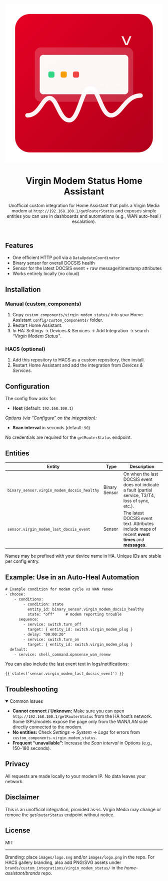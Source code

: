 <!doctype html>
<html lang="en">
<head>
  <meta charset="utf-8" />
</head>
<body>

  <header>
    <img alt="Virgin Modem Status" src="images/logo.svg">
    <h1>Virgin Modem Status <span class="pill">Home Assistant</span></h1>
    <p class="lead">Unofficial custom integration for Home Assistant that polls a Virgin Media modem at
      <code>http://192.168.100.1/getRouterStatus</code> and exposes simple entities you can use in dashboards and automations
      (e.g., WAN auto-heal / escalation).</p>
  </header>

  <h2>Features</h2>
  <ul class="features">
    <li>One efficient HTTP poll via a <code>DataUpdateCoordinator</code></li>
    <li>Binary sensor for overall DOCSIS health</li>
    <li>Sensor for the latest DOCSIS event + raw message/timestamp attributes</li>
    <li>Works entirely locally (no cloud)</li>
  </ul>

  <h2>Installation</h2>
  <h3>Manual (custom_components)</h3>
  <ol>
    <li>Copy <code>custom_components/virgin_modem_status/</code> into your Home Assistant <code>config/custom_components/</code> folder.</li>
    <li>Restart Home Assistant.</li>
    <li>In HA: <span class="kbd">Settings</span> → <span class="kbd">Devices &amp; Services</span> → <span class="kbd">Add Integration</span> → search <em>“Virgin Modem Status”</em>.</li>
  </ol>

  <h3>HACS (optional)</h3>
  <ol>
    <li>Add this repository to HACS as a custom repository, then install.</li>
    <li>Restart Home Assistant and add the integration from <em>Devices &amp; Services</em>.</li>
  </ol>

  <h2>Configuration</h2>
  <p>The config flow asks for:</p>
  <ul>
    <li><strong>Host</strong> (default: <code>192.168.100.1</code>)</li>
  </ul>
  <p><em>Options (via “Configure” on the integration):</em></p>
  <ul>
    <li><strong>Scan interval</strong> in seconds (default: <code>90</code>)</li>
  </ul>
  <p class="small">No credentials are required for the <code>getRouterStatus</code> endpoint.</p>

  <h2>Entities</h2>
  <table>
    <thead>
      <tr>
        <th>Entity</th>
        <th>Type</th>
        <th>Description</th>
      </tr>
    </thead>
    <tbody>
      <tr>
        <td><code>binary_sensor.virgin_modem_docsis_healthy</code></td>
        <td>Binary Sensor</td>
        <td>On when the last DOCSIS event does not indicate a fault (partial service, T3/T4, loss of sync, etc.).</td>
      </tr>
      <tr>
        <td><code>sensor.virgin_modem_last_docsis_event</code></td>
        <td>Sensor</td>
        <td>The latest DOCSIS event text. Attributes include maps of recent <strong>event times</strong> and <strong>messages</strong>.</td>
      </tr>
    </tbody>
  </table>
  <p class="small">Names may be prefixed with your device name in HA. Unique IDs are stable per config entry.</p>

  <h2>Example: Use in an Auto-Heal Automation</h2>
  <pre><code># Example condition for modem cycle vs WAN renew
- choose:
    - conditions:
        - condition: state
          entity_id: binary_sensor.virgin_modem_docsis_healthy
          state: "off"     # modem reporting trouble
      sequence:
        - service: switch.turn_off
          target: { entity_id: switch.virgin_modem_plug }
        - delay: "00:00:20"
        - service: switch.turn_on
          target: { entity_id: switch.virgin_modem_plug }
  default:
    - service: shell_command.opnsense_wan_renew
</code></pre>

  <p>You can also include the last event text in logs/notifications:</p>
  <pre><code>{{ states('sensor.virgin_modem_last_docsis_event') }}</code></pre>

  <h2>Troubleshooting</h2>
  <details open>
    <summary>Common issues</summary>
    <ul>
      <li><strong>Cannot connect / Unknown:</strong> Make sure you can open <code>http://192.168.100.1/getRouterStatus</code> from the HA host’s network. Some ISPs/models expose the page only from the WAN/LAN side directly connected to the modem.</li>
      <li><strong>No entities:</strong> Check <em>Settings → System → Logs</em> for errors from <code>custom_components.virgin_modem_status</code>.</li>
      <li><strong>Frequent “unavailable”:</strong> Increase the <em>Scan interval</em> in Options (e.g., 150–180 seconds).</li>
    </ul>
  </details>

  <h2>Privacy</h2>
  <p>All requests are made locally to your modem IP. No data leaves your network.</p>

  <h2>Disclaimer</h2>
  <p>This is an unofficial integration, provided as-is. Virgin Media may change or remove the <code>getRouterStatus</code> endpoint without notice.</p>

  <h2>License</h2>
  <p>MIT</p>

  <hr>
  <p class="footnote">
    Branding: place <code>images/logo.svg</code> and/or <code>images/logo.png</code> in the repo. For HACS gallery branding, also add PNG/SVG assets under
    <code>brands/custom_integrations/virgin_modem_status/</code> in the <em>home-assistant/brands</em> repo.
  </p>
</body>
</html>
